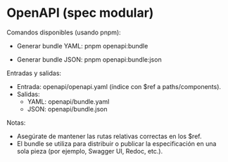 # OpenAPI (spec modular)

Comandos disponibles (usando pnpm):

- Generar bundle YAML:
  pnpm openapi:bundle

- Generar bundle JSON:
  pnpm openapi:bundle:json

Entradas y salidas:

- Entrada: openapi/openapi.yaml (índice con $ref a paths/components).
- Salidas:
  - YAML: openapi/bundle.yaml
  - JSON: openapi/bundle.json

Notas:

- Asegúrate de mantener las rutas relativas correctas en los $ref.
- El bundle se utiliza para distribuir o publicar la especificación en una sola pieza (por ejemplo, Swagger UI, Redoc, etc.).
